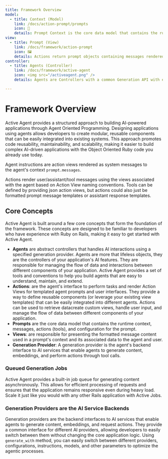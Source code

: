 ```yaml
---
title: Framework Overview
model:
  - title: Context (Model)
    link: /docs/action-prompt/prompts
    icon: 📝
    details: Prompt Context is the core data model that contains the runtime context, messages, variables, and configuration for the prompt.
view:
  - title: Prompt (View)
    link: /docs/framework/action-prompt
    icon: 🖼️
    details: Actions return prompt objects containing messages rendered from Action View templates.
controller:
  - title: Agents (Controller)
    link: /docs/framework/active-agent
    icon: <img src="/activeagent.png" />
    details: Agents are Controllers with a common Generation API with enhanced memory and tooling.

---
```

# Framework Overview

Active Agent provides a structured approach to building AI-powered applications through Agent Oriented Programming. Designing applications using agents allows developers to create modular, reusable components that can be easily integrated into existing systems. This approach promotes code reusability, maintainability, and scalability, making it easier to build complex AI-driven applications with the Object Oriented Ruby code you already use today.

Agent instructions are action views rendered as system messages to  
the agent's context `prompt.messages`.

Actions render user/assistant/tool messages  using the views associated with the agent based on Action View naming conventions. Tools can be defined by providing json action views, but actions could also just be formatted prompt message templates or
 assistant response templates.

## Core Concepts
Active Agent is built around a few core concepts that form the foundation of the framework. These concepts are designed to be familiar to developers who have experience with Ruby on Rails, making it easy to get started with Active Agent. 

- **Agents** are abstract controllers that handles AI interactions using a specified generation provider. Agents are more that lifeless objects, they are the controllers of your application's AI features. They are responsible for managing the flow of data and interactions between different components of your application. Active Agent provides a set of tools and conventions to help you build agents that are easy to understand, maintain, and extend.
- **Actions**: are the agent's interface to perform tasks and render Action Views for templated agent prompts and user interfaces. They provide a way to define reusable components (or leverage your existing view templates) that can be easily integrated into different agents. Actions can be used to retrieve datacreate custom views, handle user input, and manage the flow of data between different components of your application.
- **Prompts** are the core data model that contains the runtime context, messages, actions (tools), and configuration for the prompt.
- **Views**: are responsible for presenting the formatted message content used in a prompt's context and its associated data to the agent and user.
- **Generation Provider**: A generation provider is the agent's backend interface to AI services that enable agents to generate content, embeddings, and perform actions through tool calls.


### Queued Generation Jobs
Active Agent provides a built-in job queue for generating content asynchronously. This allows for efficient processing of requests and ensures that the application remains responsive even during heavy load. Scale it just like you would with any other Rails application with Active Jobs.

### Generation Providers are the AI Service Backends
Generation providers are the backend interfaces to AI services that enable agents to generate content, embeddings, and request actions. They provide a common interface for different AI providers, allowing developers to easily switch between them without changing the core application logic. Using `generate_with` method, you can easily switch between different providers, configurations, instructions, models, and other parameters to optimize the agentic processes.

<!-- 
## Key Features
- **Unified Interface**: All generation providers implement a common interface, making it easy to switch between them.
- **Customizable**: You can create your own generation providers to suit your specific needs.
- **Built-in Providers**: Active Agent comes with built-in providers for popular AI services like OpenAI and Anthropic.
- **Easy Integration**: Integrate with your existing Rails application with minimal setup.
- **Asynchronous Support**: Generation Jobs use Active Job to handle long-running background task processing with ease.
- **Error Handling**: Built-in error handling and retry mechanisms for robust applications.
- **Logging and Monitoring**: Track the performance and usage of your generation providers.
- **Testing Support**: Mock and stub generation providers for unit testing. -->

